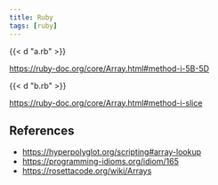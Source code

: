 ```yaml
---
title: Ruby
tags: [ruby]
---
```


{{< d "a.rb" >}}

<https://ruby-doc.org/core/Array.html#method-i-5B-5D>

{{< d "b.rb" >}}

<https://ruby-doc.org/core/Array.html#method-i-slice>

## References

- <https://hyperpolyglot.org/scripting#array-lookup>
- <https://programming-idioms.org/idiom/165>
- <https://rosettacode.org/wiki/Arrays>
